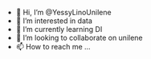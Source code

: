 - 👋 Hi, I’m @YessyLinoUnilene
- 👀 I’m interested in data
- 🌱 I’m currently learning DI
- 💞️ I’m looking to collaborate on unilene
- 📫 How to reach me ...

<!---
YessyLinoUnilene/YessyLinoUnilene is a ✨ special ✨ repository because its `README.md` (this file) appears on your GitHub profile.
You can click the Preview link to take a look at your changes.
--->
